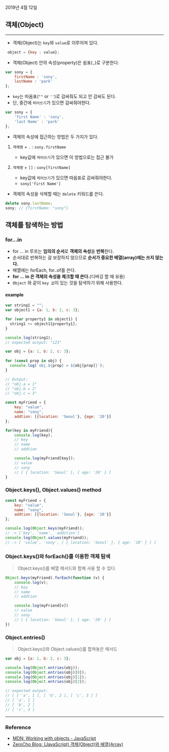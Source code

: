 2019년 4월 12일

## 객체(Object)
___
- 객체(Object)는 `key`와 `value`로 이루어져 있다.

```javascript
 object = {key : value};
```

- 객체(Object) 안의 속성(property)은 쉼표(`,`)로 구분한다. 

```javascript
var sony = {
    firstName : 'sony',
    lastName : 'park'
};
```

- `key`는 따옴표(`""` or `''`)로 감싸줘도 되고 안 감싸도 된다.
- 단, 중간에 `띄어쓰기`가 있으면 감싸줘야한다.

```javascript
var sony = {
    'first Name' : 'sony',
    'last Name' : 'park'
};
```

- 객체의 속성에 접근하는 방법은 두 가지가 있다.
1. `객채명` + `.` : `sony.firstName`
    - key값에 `띄어쓰기`가 있으면 이 방법으로는 접근 불가
    
2. `객채명` + `[]` : `sony[firstName]`
    - key값에 `띄어쓰기`가 있으면 따옴표로 감싸줘야한다.
    - `sony['first Name']`

- 객체의 속성을 삭제할 때는 `delete` 키워드를 쓴다.

```javascript
delete sony.lastName;
sony; // {firstName: "sony"}
```

## 객체를 탐색하는 방법

### for...in

- for ... in 루프는 **임의의 순서**로 **객체의 속성**을 **반복**한다.
- 순서대로 반복하는 걸 보장하지 않으므로 **순서가 중요한 배열(array)에는 쓰지 않는다.**
- 배열에는 forEach, for..of를 쓴다.
- **for ... in 은 객체의 속성을 체크할 때 쓴다.**(디버깅 할 때 유용)
- `Object` 와 같이 `key 값`이 있는 것을 탐색하기 위해 사용한다.

#### example

```javascript
var string1 = "";
var object1 = {a: 1, b: 2, c: 3};

for (var property1 in object1) {
  string1 += object1[property1];
}

console.log(string1);
// expected output: "123"
```

```javascript
var obj = {a: 1, b: 2, c: 3};
    
for (const prop in obj) {
  console.log(`obj.${prop} = ${obj[prop]}`);
}

// Output:
// "obj.a = 1"
// "obj.b = 2"
// "obj.c = 3"
```

```javascript
const myFriend = {
    key: "value",
    name: "sony",
    addtion: [{location: 'Seoul'}, {age: '20'}]
};

for(key in myFriend){
    console.log(key);
    // key
    // name
    // addtion

    console.log(myFriend[key]);
    // value
    // sony
    // [ { location: 'Seoul' }, { age: '20' } ]
}
```

### Object.keys(), Object.values() method

```javascript
const myFriend = {
    key: "value",
    name: "sony",
    addtion: [{location: 'Seoul'}, {age: '20'}]
};

console.log(Object.keys(myFriend));
// -> ['key', 'name', 'addition']
console.log(Object.values(myFriend));
// -> [ 'value', 'sony', [ { location: 'Seoul' }, { age: '20' } ] ]
```

### Object.keys()와 forEach()를 이용한 객체 탐색
> Object.keys()를 배열 메서드와 함께 사용 할 수 있다. 

```javascript
Object.keys(myFriend).forEach(function (v) {
    console.log(v);
    // key
    // name
    // addtion

    console.log(myFriend[v])
    // value
    // sony
    // [ { location: 'Seoul' }, { age: '20' } ]
})
```

### Object.entries()
> Object.keys()와 Object.values()를 합쳐놓은 메서드

```javascript
var obj = {a: 1, b: 2, c: 3};

console.log(Object.entries(obj));
console.log(Object.entries(obj)[0]);
console.log(Object.entries(obj)[1]);
console.log(Object.entries(obj)[2]);

// expected output:
// [ [ 'a', 1 ], [ 'b', 2 ], [ 'c', 3 ] ]
// [ 'a', 1 ]
// [ 'b', 2 ]
// [ 'c', 3 ]
```

___
### Reference

- [MDN: Working with objects - JavaScript](https://developer.mozilla.org/en-US/docs/Web/JavaScript/Guide/Working_with_Objects)
- [ZeroCho Blog: (JavaScript) 객체(Object)와 배열(Array)](https://www.zerocho.com/category/JavaScript/post/572c6f759a5f1c4db2481ee3)
